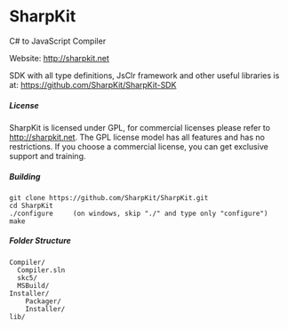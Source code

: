 SharpKit
========

C# to JavaScript Compiler

Website: http://sharpkit.net

SDK with all type definitions, JsClr framework and other useful libraries is at:
https://github.com/SharpKit/SharpKit-SDK

##### License
SharpKit is licensed under GPL, for commercial licenses please refer to http://sharpkit.net. The GPL license model has all features and has no restrictions. If you choose a commercial license, you can get exclusive support and training.

##### Building

    git clone https://github.com/SharpKit/SharpKit.git
    cd SharpKit
    ./configure     (on windows, skip "./" and type only "configure")
    make
    
##### Folder Structure
```
Compiler/
  Compiler.sln
  skc5/
  MSBuild/
Installer/
    Packager/
    Installer/
lib/
```
